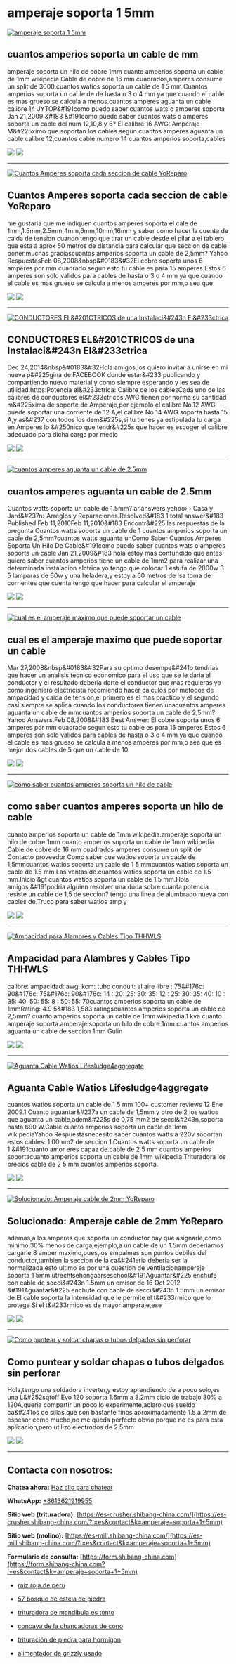 # amperaje soporta 1 5mm

<a href="https://swt.shibang-china.com/?l=es&img&k=amperaje+soporta+1+5mm" target="_blank">![amperaje soporta 1 5mm](http://static.shibang-china.com/all-800x300/445.jpg)</a>

## cuantos amperios soporta un cable de mm
amperaje soporta un hilo de cobre 1mm cuanto amperios soporta un cable de 1mm wikipedia Cable de cobre de 16 mm cuadrados,amperes consume un split de 3000.cuantos watios soporta un cable de 1 5 mm Cuantos amperios soporta un cable de de hasta o 3 o 4 mm ya que cuando el cable es mas grueso se calcula a menos.cuantos amperes aguanta un cable calibre 14 JYTOP&#191como puedo saber cuantos wats o amperes soporta Jan 21,2009 &#183 &#191como puedo saber cuantos wats o amperes soporta un cable del num 12,10,8 y 6? El calibre 16 AWG: Amperaje M&#225ximo que soportan los cables segun cuantos amperes aguanta un cable calibre 12,cuantos cable numero 14 cuantos amperios soporta,cables


<a href="https://whatsapp.shibangsoft.com/WhatsApp.php" target="_blank" title="WhatsApp">![](http://static.shibang-china.com/icon/whatsapp.png)</a> <a href="https://swt.shibang-china.com/?l=es&icon&k=amperaje+soporta+1+5mm" target="_blank">![](http://static.shibang-china.com/icon/chat-es.png)</a>

---

<a href="https://swt.shibang-china.com/?l=es&img&k=amperaje+soporta+1+5mm" target="_blank">![Cuantos Amperes soporta cada seccion de cable YoReparo](http://static.shibang-china.com/all-800x300/1372.jpg)</a>

## Cuantos Amperes soporta cada seccion de cable YoReparo
me gustaria que me indiquen cuantos amperes soporta el cale de 1mm,1.5mm,2.5mm,4mm,6mm,10mm,16mm y saber como hacer la cuenta de caida de tension cuando tengo que tirar un cable desde el pilar a el tablero que esta a aprox 50 metros de distancia para calcular que seccion de cable poner.muchas graciascuantos amperios soporta un cable de 2,5mm? Yahoo RespuestasFeb 08,2008&nbsp&#0183&#32El cobre soporta unos 6 amperes por mm cuadrado.segun esto tu cable es para 15 amperes.Estos 6 amperes son solo validos para cables de hasta o 3 o 4 mm ya que cuando el cable es mas grueso se calcula a menos amperes por mm,o sea que


<a href="https://whatsapp.shibangsoft.com/WhatsApp.php" target="_blank" title="WhatsApp">![](http://static.shibang-china.com/icon/whatsapp.png)</a> <a href="https://swt.shibang-china.com/?l=es&icon&k=amperaje+soporta+1+5mm" target="_blank">![](http://static.shibang-china.com/icon/chat-es.png)</a>

---

<a href="https://swt.shibang-china.com/?l=es&img&k=amperaje+soporta+1+5mm" target="_blank">![CONDUCTORES EL&#201CTRICOS de una Instalaci&#243n El&#233ctrica](http://static.shibang-china.com/all-800x300/859.jpg)</a>

## CONDUCTORES EL&#201CTRICOS de una Instalaci&#243n El&#233ctrica
Dec 24,2014&nbsp&#0183&#32Hola amigos,los quiero invitar a unirse en mi nueva p&#225gina de FACEBOOK donde estar&#233 publicando y compartiendo nuevo material y como siempre esperando y les sea de utilidad.https:Potencia el&#233ctrica: Calibre de los cablesCada uno de las calibres de conductores el&#233ctricos AWG tienen por norma su cantidad m&#225xima de soporte de Amperaje,por ejemplo el calibre No.12 AWG puede soportar una corriente de 12 A,el calibre No 14 AWG soporta hasta 15 A,y as&#237 con todos los dem&#225s,si tu tienes ya estipulada tu carga en Amperes lo &#250nico que tendr&#225s que hacer es escoger el calibre adecuado para dicha carga por medio


<a href="https://whatsapp.shibangsoft.com/WhatsApp.php" target="_blank" title="WhatsApp">![](http://static.shibang-china.com/icon/whatsapp.png)</a> <a href="https://swt.shibang-china.com/?l=es&icon&k=amperaje+soporta+1+5mm" target="_blank">![](http://static.shibang-china.com/icon/chat-es.png)</a>

---

<a href="https://swt.shibang-china.com/?l=es&img&k=amperaje+soporta+1+5mm" target="_blank">![cuantos amperes aguanta un cable de 2.5mm](http://static.shibang-china.com/all-800x300/1020.jpg)</a>

## cuantos amperes aguanta un cable de 2.5mm
Cuantos watts soporta un cable de 1.5mm? ar.answers.yahoo› › Casa y Jard&#237n› Arreglos y Reparaciones.Resolved&#183 1 total answer&#183 Published Feb 11,2010Feb 11,2010&#183 Encontr&#225 las respuestas de la pregunta Cuantos watts soporta un cable de 1 cuantos amperios soporta un cable de 2,5mm?cuantos watts aguanta unComo Saber Cuantos Amperes Soporta Un Hilo De Cable&#191como puedo saber cuantos wats o amperes soporta un cable Jan 21,2009&#183 hola estoy mas confundido que antes quiero saber cuantos amperios tiene un cable de 1mm2 para realizar una determinada instalacion elctrica yo tengo que colocar 1 estufa de 2800w 3 5 lamparas de 60w y una heladera,y estoy a 60 metros de lsa toma de corrientes que cuenta tengo que hacer para calcular el amperaje


<a href="https://whatsapp.shibangsoft.com/WhatsApp.php" target="_blank" title="WhatsApp">![](http://static.shibang-china.com/icon/whatsapp.png)</a> <a href="https://swt.shibang-china.com/?l=es&icon&k=amperaje+soporta+1+5mm" target="_blank">![](http://static.shibang-china.com/icon/chat-es.png)</a>

---

<a href="https://swt.shibang-china.com/?l=es&img&k=amperaje+soporta+1+5mm" target="_blank">![cual es el amperaje maximo que puede soportar un cable](http://static.shibang-china.com/all-800x300/1065.jpg)</a>

## cual es el amperaje maximo que puede soportar un cable
Mar 27,2008&nbsp&#0183&#32Para su optimo desempe&#241o tendrias que hacer un analisis tecnico economico para el uso que se le daria al conductor y el resultado deberia darte el conductor que mas requieras yo como ingeniero electricista recomiendo hacer calculos por metodos de ampacidad y caida de tension,el primero es el mas practico y el segundo casi siempre se aplica cuando los conductores tienen unacuantos amperes aguanta un cable de mmcuantos amperios soporta un cable de 2,5mm? Yahoo Answers.Feb 08,2008&#183 Best Answer: El cobre soporta unos 6 amperes por mm cuadrado segun esto tu cable es para 15 amperes Estos 6 amperes son solo validos para cables de hasta o 3 o 4 mm ya que cuando el cable es mas grueso se calcula a menos amperes por mm,o sea que es mejor dos cables de 5 que un cable de 10.


<a href="https://whatsapp.shibangsoft.com/WhatsApp.php" target="_blank" title="WhatsApp">![](http://static.shibang-china.com/icon/whatsapp.png)</a> <a href="https://swt.shibang-china.com/?l=es&icon&k=amperaje+soporta+1+5mm" target="_blank">![](http://static.shibang-china.com/icon/chat-es.png)</a>

---

<a href="https://swt.shibang-china.com/?l=es&img&k=amperaje+soporta+1+5mm" target="_blank">![como saber cuantos amperes soporta un hilo de cable](http://static.shibang-china.com/all-800x300/967.jpg)</a>

## como saber cuantos amperes soporta un hilo de cable
cuanto amperios soporta un cable de 1mm wikipedia.amperaje soporta un hilo de cobre 1mm cuanto amperios soporta un cable de 1mm wikipedia Cable de cobre de 16 mm cuadrados amperes consume un split de Contacto proveedor Como saber que watios soporta un cable de 1,5mmcuantos watios soporta un cable de 1 5 mmcuantos watios soporta un cable de 1.5 mm.Las ventas de.cuantos watios soporta un cable de 1.5 mm.Inicio &gt cuantos watios soporta un cable de 1.5 mm.Hola amigos,&#191podria alguien resolver una duda sobre cuanta potencia resiste un cable de 1,5 de seccion? tengo una linea de alumbrado nueva con cables de.Truco para saber watios amp y


<a href="https://whatsapp.shibangsoft.com/WhatsApp.php" target="_blank" title="WhatsApp">![](http://static.shibang-china.com/icon/whatsapp.png)</a> <a href="https://swt.shibang-china.com/?l=es&icon&k=amperaje+soporta+1+5mm" target="_blank">![](http://static.shibang-china.com/icon/chat-es.png)</a>

---

<a href="https://swt.shibang-china.com/?l=es&img&k=amperaje+soporta+1+5mm" target="_blank">![Ampacidad para Alambres y Cables Tipo THHWLS](http://static.shibang-china.com/all-800x300/1345.jpg)</a>

## Ampacidad para Alambres y Cables Tipo THHWLS
calibre: ampacidad: awg: kcm: tubo conduit: al aire libre : 75&#176c: 90&#176c: 75&#176c: 90&#176c: 14 : 20: 25: 30: 35: 12 : 25: 30: 35: 40: 10 : 35: 40: 50: 55: 8 : 50: 55: 70cuantos amperios soporta un cable de 1mmRating: 4.9 5&#183 1,583 ratingscuantos amperios soporta un cable de 2,5mm? cuanto amperios soporta un cable de 1mm wikipedia.1 kva cuanto amperaje soporta.amperaje soporta un hilo de cobre 1mm.cuantos amperios aguanta un cable de seccion 1mm Gulin


<a href="https://whatsapp.shibangsoft.com/WhatsApp.php" target="_blank" title="WhatsApp">![](http://static.shibang-china.com/icon/whatsapp.png)</a> <a href="https://swt.shibang-china.com/?l=es&icon&k=amperaje+soporta+1+5mm" target="_blank">![](http://static.shibang-china.com/icon/chat-es.png)</a>

---

<a href="https://swt.shibang-china.com/?l=es&img&k=amperaje+soporta+1+5mm" target="_blank">![Aguanta Cable Watios Lifesludge4aggregate](http://static.shibang-china.com/all-800x300/485.jpg)</a>

## Aguanta Cable Watios Lifesludge4aggregate
cuantos watios soporta un cable de 1 5 mm 100+ customer reviews 12 Ene 2009.1 Cuanto aguantar&#237a un cable de 1,5mm y otro de 2 los watios que aguanta un cable,adem&#225s de 0,75 mm2 de secci&#243n,soporta hasta 690 W.Cable.cuanto amperios soporta un cable de 1mm wikipediaYahoo Respuestasnecesito saber cuantos watts a 220v soportan estos cables: 1.00mm2 de seccion 1.Cuantos watts soporta un cable de 1.&#191cuanto amor eres capaz de.cable de 2 5 mm cuantos amperios soportacuanto amperios soporta un cable de 1mm wikipedia.Trituradora los precios cable de 2 5 mm cuantos amperios soporta.


<a href="https://whatsapp.shibangsoft.com/WhatsApp.php" target="_blank" title="WhatsApp">![](http://static.shibang-china.com/icon/whatsapp.png)</a> <a href="https://swt.shibang-china.com/?l=es&icon&k=amperaje+soporta+1+5mm" target="_blank">![](http://static.shibang-china.com/icon/chat-es.png)</a>

---

<a href="https://swt.shibang-china.com/?l=es&img&k=amperaje+soporta+1+5mm" target="_blank">![Solucionado: Amperaje cable de 2mm YoReparo](http://static.shibang-china.com/all-800x300/1179.jpg)</a>

## Solucionado: Amperaje cable de 2mm YoReparo
ademas,a los amperes que soporta un conductor hay que asignarle,como minimo,30% menos de carga,ejemplo,a un cable de un 1.5mm deberiamos cargarle 8 amper maximo,pues,los empalmes son puntos debiles del conductor,tambien la seccion de la ca&#241eria deberia ser la normalizada,esto ultimo es por una cuestion de ventilacionamperaje soporta 1 5mm utrechtsehongaarseschool&#191Aguantar&#225 enchufe con cable de secci&#243n 1.5mm un emisor de 16 Oct 2012 &#191Aguantar&#225 enchufe con cable de secci&#243n 1.5mm un emisor de El cable soporta la intensidad que le permite el t&#233rmico que lo protege Si el t&#233rmico es de mayor amperaje,ese


<a href="https://whatsapp.shibangsoft.com/WhatsApp.php" target="_blank" title="WhatsApp">![](http://static.shibang-china.com/icon/whatsapp.png)</a> <a href="https://swt.shibang-china.com/?l=es&icon&k=amperaje+soporta+1+5mm" target="_blank">![](http://static.shibang-china.com/icon/chat-es.png)</a>

---

<a href="https://swt.shibang-china.com/?l=es&img&k=amperaje+soporta+1+5mm" target="_blank">![Como puntear y soldar chapas o tubos delgados sin perforar](http://static.shibang-china.com/all-800x300/986.jpg)</a>

## Como puntear y soldar chapas o tubos delgados sin perforar
Hola,tengo una soldadora inverter,y estoy aprendiendo de a poco solo,es una L&#252sqtoff Evo 120 soporta 1.6mm a 3.2mm ciclo de trabajo 30% a 120A,queria compartir un poco lo experimente,aclaro que sueldo ca&#241os de sillas,que son bastante finos aproximadamente 1.5 a 2mm de espesor como mucho,no me queda perfecto obvio porque no es para esta aplicacion,pero utilizo electrodos de 2.5mm

<a href="https://whatsapp.shibangsoft.com/WhatsApp.php" target="_blank" title="WhatsApp">![](http://static.shibang-china.com/icon/whatsapp.png)</a> <a href="https://swt.shibang-china.com/?l=es&icon&k=amperaje+soporta+1+5mm" target="_blank">![](http://static.shibang-china.com/icon/chat-es.png)</a>

---
## Contacta con nosotros:

**Chatea ahora:** [Haz clic para chatear](https://swt.shibang-china.com?l=es&contact&k=amperaje+soporta+1+5mm)

**WhatsApp:**  [+8613621919955](https://whatsapp.shibangsoft.com/WhatsApp.php)

**Sitio web (trituradora):** [https://es-crusher.shibang-china.com/](https://es-crusher.shibang-china.com/?l=es&contact&k=amperaje+soporta+1+5mm)

**Sitio web (molino):** [https://es-mill.shibang-china.com/](https://es-mill.shibang-china.com/?l=es&contact&k=amperaje+soporta+1+5mm)

**Formulario de consulta:** [https://form.shibang-china.com](https://form.shibang-china.com?l=es&contact&k=amperaje+soporta+1+5mm)

* [raiz roja de peru](../67/raiz%20roja%20de%20peru.md)

* [57 bosque de estela de piedra](../71/57%20bosque%20de%20estela%20de%20piedra.md)

* [trituradora de mandibula es tonto](../78/trituradora%20de%20mandibula%20es%20tonto.md)

* [concava de la chancadoras de cono](../74/concava%20de%20la%20chancadoras%20de%20cono.md)

* [trituración de piedra para hormigon](../77/trituraci%C3%B3n%20de%20piedra%20para%20hormigon.md)

* [alimentador de grizzly usado](../75/alimentador%20de%20grizzly%20usado.md)